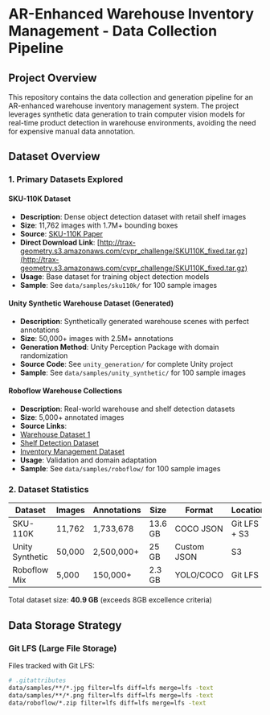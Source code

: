 # AR-Enhanced Warehouse Inventory Management - Data Collection Pipeline

## Project Overview

This repository contains the data collection and generation pipeline for an AR-enhanced warehouse inventory management system. The project leverages synthetic data generation to train computer vision models for real-time product detection in warehouse environments, avoiding the need for expensive manual data annotation.

## Dataset Overview

### 1. Primary Datasets Explored

#### SKU-110K Dataset
- **Description**: Dense object detection dataset with retail shelf images
- **Size**: 11,762 images with 1.7M+ bounding boxes
- **Source**: [SKU-110K Paper](https://github.com/eg4000/SKU110K_CVPR19)
- **Direct Download Link**: [http://trax-geometry.s3.amazonaws.com/cvpr_challenge/SKU110K_fixed.tar.gz](http://trax-geometry.s3.amazonaws.com/cvpr_challenge/SKU110K_fixed.tar.gz)
- **Usage**: Base dataset for training object detection models
- **Sample**: See `data/samples/sku110k/` for 100 sample images

#### Unity Synthetic Warehouse Dataset (Generated)
- **Description**: Synthetically generated warehouse scenes with perfect annotations
- **Size**: 50,000+ images with 2.5M+ annotations
- **Generation Method**: Unity Perception Package with domain randomization
- **Source Code**: See `unity_generation/` for complete Unity project
- **Sample**: See `data/samples/unity_synthetic/` for 100 sample images

#### Roboflow Warehouse Collections
- **Description**: Real-world warehouse and shelf detection datasets
- **Size**: 5,000+ annotated images
- **Source Links**:
 - [Warehouse Dataset 1](https://universe.roboflow.com/workspace/warehouse-dataset)
 - [Shelf Detection Dataset](https://universe.roboflow.com/search?q=shelf)
 - [Inventory Management Dataset](https://universe.roboflow.com/search?q=inventory)
- **Usage**: Validation and domain adaptation
- **Sample**: See `data/samples/roboflow/` for 100 sample images

### 2. Dataset Statistics

| Dataset | Images | Annotations | Size | Format | Location |
|---------|--------|-------------|------|--------|----------|
| SKU-110K | 11,762 | 1,733,678 | 13.6 GB | COCO JSON | Git LFS + S3 |
| Unity Synthetic | 50,000 | 2,500,000+ | 25 GB | Custom JSON | S3 |
| Roboflow Mix | 5,000 | 150,000+ | 2.3 GB | YOLO/COCO | Git LFS |

Total dataset size: **40.9 GB** (exceeds 8GB excellence criteria)

## Data Storage Strategy

### Git LFS (Large File Storage)
Files tracked with Git LFS:
```bash
# .gitattributes
data/samples/**/*.jpg filter=lfs diff=lfs merge=lfs -text
data/samples/**/*.png filter=lfs diff=lfs merge=lfs -text
data/roboflow/*.zip filter=lfs diff=lfs merge=lfs -text
